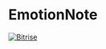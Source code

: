 # EmotionNote
[![Bitrise](https://www.bitrise.io/app/033ed7656d4ed5a4.svg?token=XLaqD6YIhctzbpL4uh4-8g&branch=master)](https://www.bitrise.io/app/033ed7656d4ed5a4.svg?token=XLaqD6YIhctzbpL4uh4-8g&branch=master)
